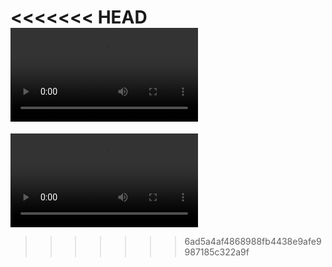 <<<<<<< HEAD
<video src="C:\Users\steve\OneDrive\Documents\GitHub\Hexapode-with-arduino\preview\hexapode.mp4"></video>
=======
![](preview/hexapode.mp4)
>>>>>>> 6ad5a4af4868988fb4438e9afe9987185c322a9f
